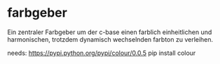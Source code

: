 # farbgeber
Ein zentraler Farbgeber um der c-base einen farblich einheitlichen und harmonischen, trotzdem dynamisch wechselnden farbton zu verleihen.


needs: https://pypi.python.org/pypi/colour/0.0.5
pip install colour
